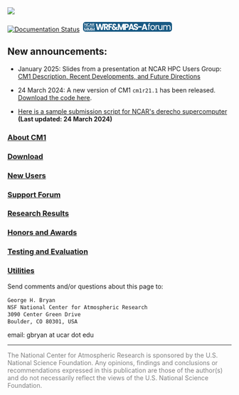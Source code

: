 <img src="https://www2.mmm.ucar.edu/people/bryan/cm1/NSF-NCAR_Lockup-UCAR-Dark_102523.png" width="30%"/>

[![Documentation Status](https://readthedocs.org/projects/cm1/badge/?version=latest)](https://cm1.readthedocs.io/en/latest/?badge=latest)
&nbsp;<a href="https://forum.mmm.ucar.edu/#cm1-cloud-model-1.137"><img src="cm1/images/logo-wrf-mpas-sm.png"></a>

## New announcements:
* January 2025: Slides from a presentation at NCAR HPC Users Group: [CM1 Description, Recent Developments, and Future Directions](https://www2.mmm.ucar.edu/people/bryan/cm1/CM1_NHUG_Slides_Jan2025.pdf)

* 24 March 2024:  A new version of CM1 `cm1r21.1` has been released.  [Download the code here](releases).

* [Here is a sample submission script for NCAR's derecho supercomputer](utils/cm1run_derecho)  **(Last updated:  24 March 2024)**

### [About CM1](docs/index.md)

### [Download](docs/releases.md)

### [New Users](docs/new_users.md)

### [Support Forum](https://forum.mmm.ucar.edu/#cm1-cloud-model-1.137)

### [Research Results](docs/research_results.md)

### [Honors and Awards](docs/honors_and_awards.md)

### [Testing and Evaluation](docs/testing_and_evaluation.md)

### [Utilities](docs/utilities.md)

Send comments and/or questions about this page to:

```
George H. Bryan
NSF National Center for Atmospheric Research
3090 Center Green Drive
Boulder, CO 80301, USA
```
email: gbryan at ucar dot edu
<hr>
<font color="gray">
The National Center for Atmospheric Research is sponsored by the U.S. National Science Foundation. Any opinions, findings and conclusions or recommendations expressed in this publication are those of the author(s) and do not necessarily reflect the views of the U.S. National Science Foundation.
</font>
